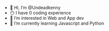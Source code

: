 - 👋 Hi, I’m @Undeadkenny
- 😶 I have 0 coding experience
- 👀 I’m interested in Web and App dev
- 🌱 I’m currently learning Javascript and Python

<!---
Undeadkenny/Undeadkenny is a ✨ special ✨ repository because its `README.md` (this file) appears on your GitHub profile.
You can click the Preview link to take a look at your changes.
--->
